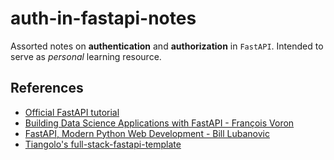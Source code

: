 # auth-in-fastapi-notes
Assorted notes on **authentication** and **authorization** in `FastAPI`. Intended to serve as _personal_ learning resource.

## References
- [Official FastAPI tutorial](https://fastapi.tiangolo.com/learn/)
- [Building Data Science Applications with FastAPI - François Voron](https://www.amazon.it/Building-Data-Science-Applications-FastAPI/dp/1801079218/ref=sr_1_1?crid=1IYBL36XL6NSP&dib=eyJ2IjoiMSJ9.9qNZ-FDMPnD5O9gjsS0JjhnKFzRvg-_u1ebi0AXmkQnGjHj071QN20LucGBJIEps.F9TEUYPEUJhGe_tka1eyX_-Aqz2RU6pfwhXHAqp2mOs&dib_tag=se&keywords=francois+voron+fastapi&qid=1711230466&sprefix=%2Caps%2C160&sr=8-1)
- [FastAPI, Modern Python Web Development - Bill Lubanovic](https://www.amazon.it/FastAPI-English-Bill-Lubanovic-ebook/dp/B0CLKZJSGV/ref=sr_1_1?__mk_it_IT=%C3%85M%C3%85%C5%BD%C3%95%C3%91&crid=28VDYBD8BR4BH&dib=eyJ2IjoiMSJ9.HS0ZhNFcQphEJqcEkyVZbw.FbU2KbkL1zNLeGVzLk9p3o_oIQipAGAi9yaEnkk3k0M&dib_tag=se&keywords=fastapi+lubanovic&qid=1711230503&sprefix=fastapi+lubanovic%2Caps%2C102&sr=8-1)
- [Tiangolo's full-stack-fastapi-template](https://github.com/tiangolo/full-stack-fastapi-template)